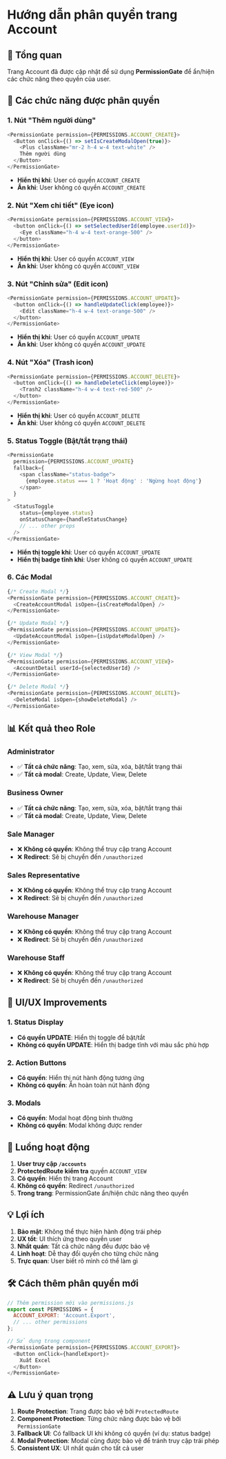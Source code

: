# Hướng dẫn phân quyền trang Account

## 🎯 Tổng quan

Trang Account đã được cập nhật để sử dụng **PermissionGate** để ẩn/hiện các chức năng theo quyền của user.

## 🔧 Các chức năng được phân quyền

### 1. Nút "Thêm người dùng"
```javascript
<PermissionGate permission={PERMISSIONS.ACCOUNT_CREATE}>
  <Button onClick={() => setIsCreateModalOpen(true)}>
    <Plus className="mr-2 h-4 w-4 text-white" />
    Thêm người dùng
  </Button>
</PermissionGate>
```
- **Hiển thị khi**: User có quyền `ACCOUNT_CREATE`
- **Ẩn khi**: User không có quyền `ACCOUNT_CREATE`

### 2. Nút "Xem chi tiết" (Eye icon)
```javascript
<PermissionGate permission={PERMISSIONS.ACCOUNT_VIEW}>
  <button onClick={() => setSelectedUserId(employee.userId)}>
    <Eye className="h-4 w-4 text-orange-500" />
  </button>
</PermissionGate>
```
- **Hiển thị khi**: User có quyền `ACCOUNT_VIEW`
- **Ẩn khi**: User không có quyền `ACCOUNT_VIEW`

### 3. Nút "Chỉnh sửa" (Edit icon)
```javascript
<PermissionGate permission={PERMISSIONS.ACCOUNT_UPDATE}>
  <button onClick={() => handleUpdateClick(employee)}>
    <Edit className="h-4 w-4 text-orange-500" />
  </button>
</PermissionGate>
```
- **Hiển thị khi**: User có quyền `ACCOUNT_UPDATE`
- **Ẩn khi**: User không có quyền `ACCOUNT_UPDATE`

### 4. Nút "Xóa" (Trash icon)
```javascript
<PermissionGate permission={PERMISSIONS.ACCOUNT_DELETE}>
  <button onClick={() => handleDeleteClick(employee)}>
    <Trash2 className="h-4 w-4 text-red-500" />
  </button>
</PermissionGate>
```
- **Hiển thị khi**: User có quyền `ACCOUNT_DELETE`
- **Ẩn khi**: User không có quyền `ACCOUNT_DELETE`

### 5. Status Toggle (Bật/tắt trạng thái)
```javascript
<PermissionGate 
  permission={PERMISSIONS.ACCOUNT_UPDATE}
  fallback={
    <span className="status-badge">
      {employee.status === 1 ? 'Hoạt động' : 'Ngừng hoạt động'}
    </span>
  }
>
  <StatusToggle
    status={employee.status}
    onStatusChange={handleStatusChange}
    // ... other props
  />
</PermissionGate>
```
- **Hiển thị toggle khi**: User có quyền `ACCOUNT_UPDATE`
- **Hiển thị badge tĩnh khi**: User không có quyền `ACCOUNT_UPDATE`

### 6. Các Modal
```javascript
{/* Create Modal */}
<PermissionGate permission={PERMISSIONS.ACCOUNT_CREATE}>
  <CreateAccountModal isOpen={isCreateModalOpen} />
</PermissionGate>

{/* Update Modal */}
<PermissionGate permission={PERMISSIONS.ACCOUNT_UPDATE}>
  <UpdateAccountModal isOpen={isUpdateModalOpen} />
</PermissionGate>

{/* View Modal */}
<PermissionGate permission={PERMISSIONS.ACCOUNT_VIEW}>
  <AccountDetail userId={selectedUserId} />
</PermissionGate>

{/* Delete Modal */}
<PermissionGate permission={PERMISSIONS.ACCOUNT_DELETE}>
  <DeleteModal isOpen={showDeleteModal} />
</PermissionGate>
```

## 📊 Kết quả theo Role

### Administrator
- ✅ **Tất cả chức năng**: Tạo, xem, sửa, xóa, bật/tắt trạng thái
- ✅ **Tất cả modal**: Create, Update, View, Delete

### Business Owner
- ✅ **Tất cả chức năng**: Tạo, xem, sửa, xóa, bật/tắt trạng thái
- ✅ **Tất cả modal**: Create, Update, View, Delete

### Sale Manager
- ❌ **Không có quyền**: Không thể truy cập trang Account
- ❌ **Redirect**: Sẽ bị chuyển đến `/unauthorized`

### Sales Representative
- ❌ **Không có quyền**: Không thể truy cập trang Account
- ❌ **Redirect**: Sẽ bị chuyển đến `/unauthorized`

### Warehouse Manager
- ❌ **Không có quyền**: Không thể truy cập trang Account
- ❌ **Redirect**: Sẽ bị chuyển đến `/unauthorized`

### Warehouse Staff
- ❌ **Không có quyền**: Không thể truy cập trang Account
- ❌ **Redirect**: Sẽ bị chuyển đến `/unauthorized`

## 🎨 UI/UX Improvements

### 1. Status Display
- **Có quyền UPDATE**: Hiển thị toggle để bật/tắt
- **Không có quyền UPDATE**: Hiển thị badge tĩnh với màu sắc phù hợp

### 2. Action Buttons
- **Có quyền**: Hiển thị nút hành động tương ứng
- **Không có quyền**: Ẩn hoàn toàn nút hành động

### 3. Modals
- **Có quyền**: Modal hoạt động bình thường
- **Không có quyền**: Modal không được render

## 🔄 Luồng hoạt động

1. **User truy cập `/accounts`**
2. **ProtectedRoute kiểm tra** quyền `ACCOUNT_VIEW`
3. **Có quyền**: Hiển thị trang Account
4. **Không có quyền**: Redirect `/unauthorized`
5. **Trong trang**: PermissionGate ẩn/hiện chức năng theo quyền

## 💡 Lợi ích

1. **Bảo mật**: Không thể thực hiện hành động trái phép
2. **UX tốt**: UI thích ứng theo quyền user
3. **Nhất quán**: Tất cả chức năng đều được bảo vệ
4. **Linh hoạt**: Dễ thay đổi quyền cho từng chức năng
5. **Trực quan**: User biết rõ mình có thể làm gì

## 🛠️ Cách thêm phân quyền mới

```javascript
// Thêm permission mới vào permissions.js
export const PERMISSIONS = {
  ACCOUNT_EXPORT: 'Account.Export',
  // ... other permissions
};

// Sử dụng trong component
<PermissionGate permission={PERMISSIONS.ACCOUNT_EXPORT}>
  <Button onClick={handleExport}>
    Xuất Excel
  </Button>
</PermissionGate>
```

## ⚠️ Lưu ý quan trọng

1. **Route Protection**: Trang được bảo vệ bởi `ProtectedRoute`
2. **Component Protection**: Từng chức năng được bảo vệ bởi `PermissionGate`
3. **Fallback UI**: Có fallback UI khi không có quyền (ví dụ: status badge)
4. **Modal Protection**: Modal cũng được bảo vệ để tránh truy cập trái phép
5. **Consistent UX**: UI nhất quán cho tất cả user
